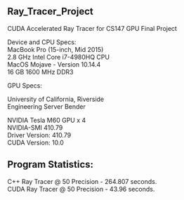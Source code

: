 ## Ray_Tracer_Project
CUDA Accelerated Ray Tracer for CS147 GPU Final Project

Device and CPU Specs:<br />
MacBook Pro (15-inch, Mid 2015)<br />
2.8 GHz Intel Core i7-4980HQ CPU<br />
MacOS Mojave - Version 10.14.4<br />
16 GB 1600 MHz DDR3<br />

GPU Specs:<br />

University of California, Riverside <br />
Engineering Server Bender<br />

NVIDIA Tesla M60 GPU x 4<br />
NVIDIA-SMI 410.79<br />
Driver Version: 410.79<br />
CUDA Version: 10.0<br />


## Program Statistics:
C++ Ray Tracer @ 50 Precision - 264.807 seconds.<br />
CUDA Ray Tracer @ 50 Precision - 43.96 seconds.<br />
